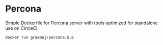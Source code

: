 # Percona

Simple Dockerfile for Percona server with tools optimized for standalone use on CircleCI.

```docker run graemej/percona:5.6```


